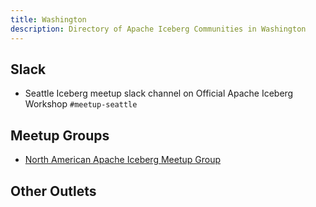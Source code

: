 ```yaml
---
title: Washington
description: Directory of Apache Iceberg Communities in Washington
---
```


## Slack

- Seattle Iceberg meetup slack channel on Official Apache Iceberg Workshop `#meetup-seattle` 

## Meetup Groups

- [North American Apache Iceberg Meetup Group](https://www.meetup.com/na-apache-iceberg-meetups/)

## Other Outlets
